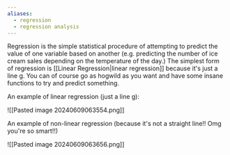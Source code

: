 ```yaml
---
aliases:
  - regression
  - regression analysis
---
```

Regression is the simple statistical procedure of attempting to predict the value of one variable based on another (e.g. predicting the number of ice cream sales depending on the temperature of the day.) The simplest form of regression is [[Linear Regression|linear regression]] because it's just a line g. You can of course go as hogwild as you want and have some insane functions to try and predict something.

An example of linear regression (just a line g):

![[Pasted image 20240609063554.png]]

An example of non-linear regression (because it's not a straight line!! Omg you're so smart!!)

![[Pasted image 20240609063656.png]]
